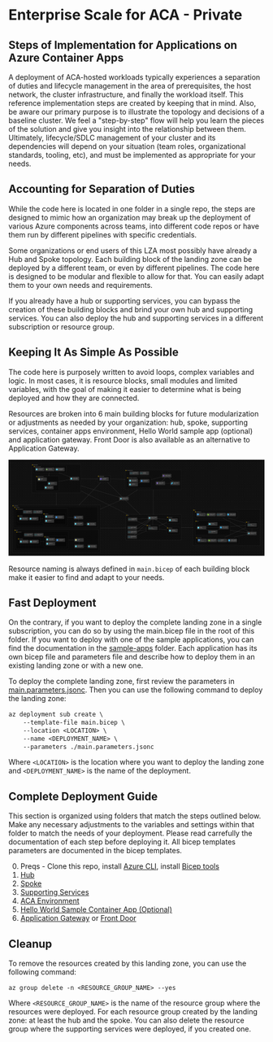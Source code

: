 # Enterprise Scale for ACA - Private 

## Steps of Implementation for Applications on Azure Container Apps

A deployment of ACA-hosted workloads typically experiences a separation of duties and lifecycle management in the area of prerequisites, the host network, the cluster infrastructure, and finally the workload itself. This reference implementation steps are created by keeping that in mind. Also, be aware our primary purpose is to illustrate the topology and decisions of a baseline cluster. We feel a "step-by-step" flow will help you learn the pieces of the solution and give you insight into the relationship between them. Ultimately, lifecycle/SDLC management of your cluster and its dependencies will depend on your situation (team roles, organizational standards, tooling, etc), and must be implemented as appropriate for your needs.

## Accounting for Separation of Duties

While the code here is located in one folder in a single repo, the steps are designed to mimic how an organization may break up the deployment of various Azure components across teams, into different code repos or have them run by different pipelines with specific credentials.

Some organizations or end users of this LZA most possibly have already a Hub and Spoke topology. Each building block of the landing zone can be deployed by a different team, or even by different pipelines. The code here is designed to be modular and flexible to allow for that. You can easily adapt them to your own needs and requirements.

If you already have a hub or supporting services, you can bypass the creation of these building blocks and brind your own hub and supporting services. You can also deploy the hub and supporting services in a different subscription or resource group.

## Keeping It As Simple As Possible

The code here is purposely written to avoid loops, complex variables and logic. In most cases, it is resource blocks, small modules and limited variables, with the goal of making it easier to determine what is being deployed and how they are connected.

Resources are broken into 6 main building blocks for future modularization or adjustments as needed by your organization: hub, spoke, supporting services, container apps environment, Hello World sample app (optional) and application gateway. Front Door is also available as an alternative to Application Gateway.

![Landing Zone Building Blocks](./media/landing-zone-building-blocks.png)

Resource naming is always defined in `main.bicep` of each building block make it easier to find and adapt to your needs.

## Fast Deployment

On the contrary, if you want to deploy the complete landing zone in a single subscription, you can do so by using the main.bicep file in the root of this folder. If you want to deploy with one of the sample applications, you can find the documentation in the [sample-apps](./sample-apps) folder. Each application has its own bicep file and parameters file and describe how to deploy them in an existing landing zone or with a new one.

To deploy the complete landing zone, first review the parameters in [main.parameters.jsonc](./main.parameters.jsonc). Then you can use the following command to deploy the landing zone:

```azcli
az deployment sub create \
    --template-file main.bicep \
    --location <LOCATION> \
    --name <DEPLOYMENT_NAME> \
    --parameters ./main.parameters.jsonc
```
 Where `<LOCATION>` is the location where you want to deploy the landing zone and `<DEPLOYMENT_NAME>` is the name of the deployment.

## Complete Deployment Guide

This section is organized using folders that match the steps outlined below. Make any necessary adjustments to the variables and settings within that folder to match the needs of your deployment. Please read carrefully the documentation of each step before deploying it. All bicep templates parameters are documented in the bicep templates.

0. Preqs - Clone this repo, install [Azure CLI](https://docs.microsoft.com/en-us/cli/azure/install-azure-cli), install [Bicep tools](https://docs.microsoft.com/en-us/azure/azure-resource-manager/bicep/install)
1. [Hub](./01-hub)
2. [Spoke](./02-spoke)
3. [Supporting Services](./03-supporting-services)
4. [ACA Environment](./04-container-apps-environment)
5. [Hello World Sample Container App (Optional)](./05-hello-world-sample-app)
6. [Application Gateway](./06-application-gateway) or [Front Door](./06-azure-front-door)  

## Cleanup

To remove the resources created by this landing zone, you can use the following command:

```azcli
az group delete -n <RESOURCE_GROUP_NAME> --yes
```

Where `<RESOURCE_GROUP_NAME>` is the name of the resource group where the resources were deployed. For each resource group created by the landing zone: at least the hub and the spoke. You can also delete the resource group where the supporting services were deployed, if you created one.
